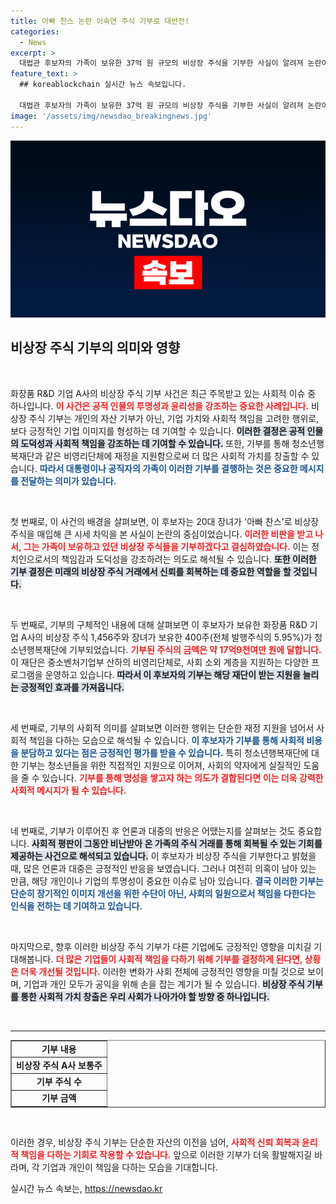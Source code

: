 ```yaml
---
title: 아빠 찬스 논란 이숙연 주식 기부로 대반전!
categories:
  - News
excerpt: >
  대법관 후보자의 가족이 보유한 37억 원 규모의 비상장 주식을 기부한 사실이 알려져 논란이 일고 있습니다. 청소년행복재단과 사회복지공동모금회에 전달된 주식은 이 후보자의 장녀가 아빠 찬스로 차익을 얻은 후 결정된 것이어서 관심이 집중되고 있습니다.
feature_text: >
  ## koreablockchain 실시간 뉴스 속보입니다.

  대법관 후보자의 가족이 보유한 37억 원 규모의 비상장 주식을 기부한 사실이 알려져 논란이 일고 있습니다. 청소년행복재단과 사회복지공동모금회에 전달된 주식은 이 후보자의 장녀가 아빠 찬스로 차익을 얻은 후 결정된 것이어서 관심이 집중되고 있습니다.
image: '/assets/img/newsdao_breakingnews.jpg'
---
```


<p><img src="/assets/img/newsdao_breakingnews.jpg" alt="koreablockchain 속보" /></p>

<h2 data-ke-size="size26">비상장 주식 기부의 의미와 영향</h2>

<p data-ke-size="size16">&nbsp;</p>

<p>화장품 R&amp;D 기업 A사의 비상장 주식 기부 사건은 최근 주목받고 있는 사회적 이슈 중 하나입니다. <b><span style="color: #ee2323;">이 사건은 공적 인물의 투명성과 윤리성을 강조하는 중요한 사례입니다.</span></b> 비상장 주식 기부는 개인의 자산 기부가 아닌, 기업 가치와 사회적 책임을 고려한 행위로, 보다 긍정적인 기업 이미지를 형성하는 데 기여할 수 있습니다. <b><span style="background-color: #21538527;">이러한 결정은 공적 인물의 도덕성과 사회적 책임을 강조하는 데 기여할 수 있습니다.</span></b> 또한, 기부를 통해 청소년행복재단과 같은 비영리단체에 재정을 지원함으로써 더 많은 사회적 가치를 창출할 수 있습니다. <b><span style="color: #1a5490;">따라서 대통령이나 공직자의 가족이 이러한 기부를 결행하는 것은 중요한 메시지를 전달하는 의미가 있습니다.</span></b></p>

<p data-ke-size="size16">&nbsp;</p>

<p>첫 번째로, 이 사건의 배경을 살펴보면, 이 후보자는 20대 장녀가 '아빠 찬스'로 비상장 주식을 매입해 큰 시세 차익을 본 사실이 논란의 중심이었습니다. <b><span style="color: #ee2323;">이러한 비판을 받고 나서, 그는 가족이 보유하고 있던 비상장 주식들을 기부하겠다고 결심하였습니다.</span></b> 이는 정치인으로서의 책임감과 도덕성을 강조하려는 의도로 해석될 수 있습니다. <b><span style="background-color: #21538527;">또한 이러한 기부 결정은 미래의 비상장 주식 거래에서 신뢰를 회복하는 데 중요한 역할을 할 것입니다.</span></b></p>

<p data-ke-size="size16">&nbsp;</p>

<p>두 번째로, 기부의 구체적인 내용에 대해 살펴보면 이 후보자가 보유한 화장품 R&amp;D 기업 A사의 비상장 주식 1,456주와 장녀가 보유한 400주(전체 발행주식의 5.95%)가 청소년행복재단에 기부되었습니다. <b><span style="color: #ee2323;">기부된 주식의 금액은 약 17억9천여만 원에 달합니다.</span></b> 이 재단은 중소벤처기업부 산하의 비영리단체로, 사회 소외 계층을 지원하는 다양한 프로그램을 운영하고 있습니다. <b><span style="background-color: #21538527;">따라서 이 후보자의 기부는 해당 재단이 받는 지원을 늘리는 긍정적인 효과를 가져옵니다.</span></b></p>

<p data-ke-size="size16">&nbsp;</p>

<p>세 번째로, 기부의 사회적 의미를 살펴보면 이러한 행위는 단순한 재정 지원을 넘어서 사회적 책임을 다하는 모습으로 해석될 수 있습니다. <b><span style="color: #1a5490;">이 후보자가 기부를 통해 사회적 비용을 분담하고 있다는 점은 긍정적인 평가를 받을 수 있습니다.</span></b> 특히 청소년행복재단에 대한 기부는 청소년들을 위한 직접적인 지원으로 이어져, 사회의 약자에게 실질적인 도움을 줄 수 있습니다. <b><span style="color: #ee2323;">기부를 통해 명성을 쌓고자 하는 의도가 결합된다면 이는 더욱 강력한 사회적 메시지가 될 수 있습니다.</span></b> </p>

<p data-ke-size="size16">&nbsp;</p>

<p>네 번째로, 기부가 이루어진 후 언론과 대중의 반응은 어땠는지를 살펴보는 것도 중요합니다. <b><span style="background-color: #21538527;">사회적 평판이 그동안 비난받아 온 가족의 주식 거래를 통해 회복될 수 있는 기회를 제공하는 사건으로 해석되고 있습니다.</span></b> 이 후보자가 비상장 주식을 기부한다고 밝혔을 때, 많은 언론과 대중은 긍정적인 반응을 보였습니다. 그러나 여전히 의혹이 남아 있는 만큼, 해당 개인이나 기업의 투명성이 중요한 이슈로 남아 있습니다. <b><span style="color: #1a5490;">결국 이러한 기부는 단순히 장기적인 이미지 개선을 위한 수단이 아닌, 사회의 일원으로서 책임을 다한다는 인식을 전하는 데 기여하고 있습니다.</span></b></p>

<p data-ke-size="size16">&nbsp;</p>

<p>마지막으로, 향후 이러한 비상장 주식 기부가 다른 기업에도 긍정적인 영향을 미치길 기대해봅니다. <b><span style="color: #ee2323;">더 많은 기업들이 사회적 책임을 다하기 위해 기부를 결정하게 된다면, 상황은 더욱 개선될 것입니다.</span></b> 이러한 변화가 사회 전체에 긍정적인 영향을 미칠 것으로 보이며, 기업과 개인 모두가 공익을 위해 손을 잡는 계기가 될 수 있습니다. <b><span style="background-color: #21538527;">비상장 주식 기부를 통한 사회적 가치 창출은 우리 사회가 나아가야 할 방향 중 하나입니다.</span></b> </p>

<p data-ke-size="size16">&nbsp;</p>

<hr>

<table style="width: 100%; border-spacing: 0;" border="1">
    <tbody>
        <tr>
            <td style="text-align: center; height: 17px;"><b>기부 내용</b></td>
        </tr>
        <tr>
            <td style="text-align: center; height: 17px;"><b>비상장 주식 A사 보통주</b></td>
        </tr>
        <tr>
            <td style="text-align: center; height: 17px;"><b>기부 주식 수</b></td>
        </tr>
        <tr>
            <td style="text-align: center; height: 17px;"><b>기부 금액</b></td>
        </tr>
    </tbody>
</table>

<p data-ke-size="size16">&nbsp;</p> 

<p>이러한 경우, 비상장 주식 기부는 단순한 자산의 이전을 넘어, <b><span style="color: #ee2323;">사회적 신뢰 회복과 윤리적 책임을 다하는 기회로 작용할 수 있습니다.</span></b> 앞으로 이러한 기부가 더욱 활발해지길 바라며, 각 기업과 개인이 책임을 다하는 모습을 기대합니다.</p>
실시간 뉴스 속보는, <a href="https://newsdao.kr" rel="dofollow">https://newsdao.kr</a>



